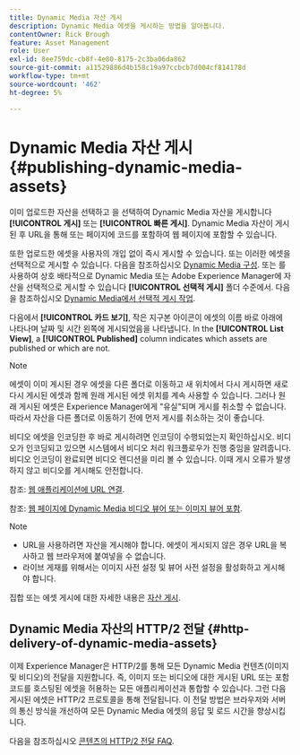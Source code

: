 ```yaml
---
title: Dynamic Media 자산 게시
description: Dynamic Media 에셋을 게시하는 방법을 알아봅니다.
contentOwner: Rick Brough
feature: Asset Management
role: User
exl-id: 8ee759dc-cb8f-4e80-8175-2c3ba06da862
source-git-commit: a11529886d4b158c19a97ccbcb7d004cf814178d
workflow-type: tm+mt
source-wordcount: '462'
ht-degree: 5%

---
```


# Dynamic Media 자산 게시 {#publishing-dynamic-media-assets}

이미 업로드한 자산을 선택하고 을 선택하여 Dynamic Media 자산을 게시합니다 **[!UICONTROL 게시]** 또는 **[!UICONTROL 빠른 게시]**. Dynamic Media 자산이 게시된 후 URL을 통해 또는 페이지에 코드를 포함하여 웹 페이지에 포함할 수 있습니다.

또한 업로드한 에셋을 사용자의 개입 없이 즉시 게시할 수 있습니다. 또는 이러한 에셋을 선택적으로 게시할 수 있습니다. 다음을 참조하십시오 [Dynamic Media 구성](config-dm.md). 또는 를 사용하여 상호 배타적으로 Dynamic Media 또는 Adobe Experience Manager에 자산을 선택적으로 게시할 수 있습니다 **[!UICONTROL 선택적 게시]** 폴더 수준에서. 다음을 참조하십시오 [Dynamic Media에서 선택적 게시 작업](/help/assets/dynamic-media/selective-publishing.md).

다음에서 **[!UICONTROL 카드 보기]**, 작은 지구본 아이콘이 에셋의 이름 바로 아래에 나타나며 날짜 및 시간 왼쪽에 게시되었음을 나타냅니다. In the **[!UICONTROL List View]**, a **[!UICONTROL Published]** column indicates which assets are published or which are not.

>[!NOTE]
>
>에셋이 이미 게시된 경우 에셋을 다른 폴더로 이동하고 새 위치에서 다시 게시하면 새로 다시 게시된 에셋과 함께 원래 게시된 에셋 위치를 계속 사용할 수 있습니다. 그러나 원래 게시된 에셋은 Experience Manager에게 &quot;유실&quot;되며 게시를 취소할 수 없습니다. 따라서 자산을 다른 폴더로 이동하기 전에 먼저 게시를 취소하는 것이 좋습니다.

비디오 에셋을 인코딩한 후 바로 게시하려면 인코딩이 수행되었는지 확인하십시오. 비디오가 인코딩되고 있으면 시스템에서 비디오 처리 워크플로우가 진행 중임을 알려줍니다. 비디오 인코딩이 완료되면 비디오 렌디션을 미리 볼 수 있습니다. 이때 게시 오류가 발생하지 않고 비디오를 게시해도 안전합니다.

참조: [웹 애플리케이션에 URL 연결](linking-urls-to-yourwebapplication.md).

참조: [웹 페이지에 Dynamic Media 비디오 뷰어 또는 이미지 뷰어 포함](embed-code.md).

>[!NOTE]
>
>* URL을 사용하려면 자산을 게시해야 합니다. 에셋이 게시되지 않은 경우 URL을 복사하고 웹 브라우저에 붙여넣을 수 없습니다.
>* 라이브 게재를 위해서는 이미지 사전 설정 및 뷰어 사전 설정을 활성화하고 게시해야 합니다.
>


집합 또는 에셋 게시에 대한 자세한 내용은 [자산 게시](/help/assets/manage-digital-assets.md).

## Dynamic Media 자산의 HTTP/2 전달 {#http-delivery-of-dynamic-media-assets}

이제 Experience Manager은 HTTP/2를 통해 모든 Dynamic Media 컨텐츠(이미지 및 비디오)의 전달을 지원합니다. 즉, 이미지 또는 비디오에 대한 게시된 URL 또는 포함 코드를 호스팅된 에셋을 허용하는 모든 애플리케이션과 통합할 수 있습니다. 그런 다음 게시된 에셋은 HTTP/2 프로토콜을 통해 전달됩니다. 이 전달 방법은 브라우저와 서버의 통신 방식을 개선하여 모든 Dynamic Media 에셋의 응답 및 로드 시간을 향상시킵니다.

다음을 참조하십시오 [콘텐츠의 HTTP/2 전달 FAQ](/help/assets/dynamic-media/http2faq.md).

<!--this md file used to reside under sites-administering-->
